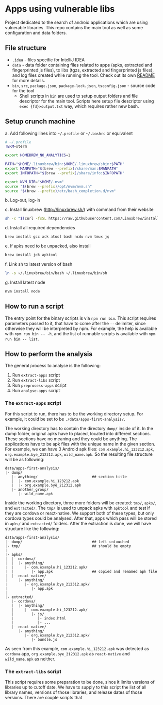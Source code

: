 # Apps using vulnerable libs

Project dedicated to the search of android applications which are using vulnerable libraries.
This repo contains the main tool as well as some configuration and data folders.

## File structure

* `.idea` - files specific for IntelliJ IDEA
* `data` - data folder containing files related to apps (apks, extracted and fingerprinted  js files),
  to libs (tgzs, extracted and fingerprinted js files), and log files created while running the tool.
  Check out its own [README](./data/README.md) for more details.
* `bin`, `src`, `package.json`, `package-lock.json`, `tsconfig.json` - source code for the tool
  * Shell scripts in `bin` are used to setup output folders and file descriptor for the main tool.
    Scripts here setup file descriptor using `exec {fd}>output.txt` way, which requires rather new bash. 

## Setup crunch machine

a. Add following lines into `~/.profile` or `~/.bashrc` or equivalent
  ```bash
# ~/.profile
TERM=xterm

export HOMEBREW_NO_ANALYTICS=1

PATH="$HOME/.linuxbrew/bin:$HOME/.linuxbrew/sbin:$PATH"
export MANPATH="$(brew --prefix)/share/man:$MANPATH"
export INFOPATH="$(brew --prefix)/share/info:$INFOPATH"

export NVM_DIR="$HOME/.nvm"
source "$(brew --prefix)/opt/nvm/nvm.sh"
source "$(brew --prefix)/etc/bash_completion.d/nvm"
  ```

b. Log-out, log-in

c. Install linuxbrew (http://linuxbrew.sh/) with command from their website
  ```bash
  sh -c "$(curl -fsSL https://raw.githubusercontent.com/Linuxbrew/install/master/install.sh)"
  ```

d. Install all required dependencies
  ```bash
  brew install gcc ack atool bash ncdu nvm tmux jq
  ```

e. If apks need to be unpacked, also install
  ```bash
  brew install jdk apktool
  ```

f. Link sh to latest version of bash
  ```bash
  ln -s ~/.linuxbrew/bin/bash ~/.linuxbrew/bin/sh
  ```

g. Install latest node
  ```bash
  nvm install node
  ```

## How to run a script

The entry point for the binary scripts is via `npm run bin`.
This script requires parameters passed to it, that have to come after the `--` delimiter, since otherwise they will be interpreted by npm.
For example, the help is available with `npm run bin -- -h`, and the list of runnable scripts is available with `npm run bin -- list`.

## How to perform the analysis

The general process to analyse is the following:
  1. Run `extract-apps` script
  2. Run `extract-libs` script
  3. Run `preprocess-apps` script
  4. Run `analyse-apps` script

### The `extract-apps` script

For this script to run, there has to be the working directory setup.
For example, it could be set to be `./data/apps-first-analysis/`.

The working directory has to contain the directory `dump/` inside of it.
In the dump folder, original apks have to placed, located into different sections.
These sections have no meaning and they could be anything.
The applications have to be apk files with the unique name in the given section.
For example, we can have 3 Android apk files: `com.example.hi_123212.apk`, `org.example.bye_212312.apk`, `wild_name.apk`.
So the resulting file structure will be as following:
```text
data/apps-first-analysis/
|- dump/
   |- anything/                         ## section title
   |  |- com.example.hi_123212.apk
   |  |- org.example.bye_212312.apk
   |- another_group/
      |- wild_name.apk
```

Inside the working directory, three more folders will be created: `tmp/`, `apks/`, and `extracted/`.
The `tmp/` is used to unpack apks with `apktool` and test if they are cordova or react-native.
We support both of these types, but only cordova types could be analysed.
After that, apps which pass will be stored in `apks/` and `extracted/` folders.
After the extraction is done, we will have structure like the following:
```text
data/apps-first-analysis/
|- dump/                                ## left untouched
|- tmp/                                 ## should be empty
|
|- apks/
|  |- cordova/
|  |  |- anything/
|  |     |- com.example.hi_123212.apk/
|  |        |- app.apk                  ## copied and renamed apk file
|  |- react-native/
|     |- anything/
|        |- org.example.bye_212312.apk/
|           |- app.apk
|
|- extracted/
   |- cordova/
   |  |- anything/
   |     |- com.example.hi_123212.apk/
   |        |- js/
   |           |- index.html
   |           |- ...
   |- react-native/
      |- anything/
         |- org.example.bye_212312.apk/
            |- bundle.js
```

As seen from this example, `com.example.hi_123212.apk` was detected as `cordova` app, `org.example.bye_212312.apk` as `react-native` and `wild_name.apk` as neither.

### The `extract-libs` script

This script requires some preparation to be done, since it limits versions of libraries up to cutoff date.
We have to supply to this script the list of all library names, versions of those libraries, and release dates of those versions.
There are couple scripts that 
